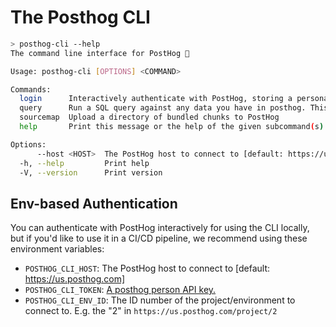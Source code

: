 # The Posthog CLI

```bash
> posthog-cli --help
The command line interface for PostHog 🦔

Usage: posthog-cli [OPTIONS] <COMMAND>

Commands:
  login      Interactively authenticate with PostHog, storing a personal API token locally. You can also use the environment variables `POSTHOG_CLI_TOKEN`, `POSTHOG_CLI_ENV_ID` and `POSTHOG_CLI_HOST`
  query      Run a SQL query against any data you have in posthog. This is mostly for fun, and subject to change
  sourcemap  Upload a directory of bundled chunks to PostHog
  help       Print this message or the help of the given subcommand(s)

Options:
      --host <HOST>  The PostHog host to connect to [default: https://us.posthog.com]
  -h, --help         Print help
  -V, --version      Print version
```

## Env-based Authentication

You can authenticate with PostHog interactively for using the CLI locally, but if you'd like to use it in a CI/CD pipeline, we recommend using these environment variables:

- `POSTHOG_CLI_HOST`: The PostHog host to connect to [default: https://us.posthog.com]
- `POSTHOG_CLI_TOKEN`: [A posthog person API key.](https://posthog.com/docs/api#private-endpoint-authentication)
- `POSTHOG_CLI_ENV_ID`: The ID number of the project/environment to connect to. E.g. the "2" in `https://us.posthog.com/project/2`
